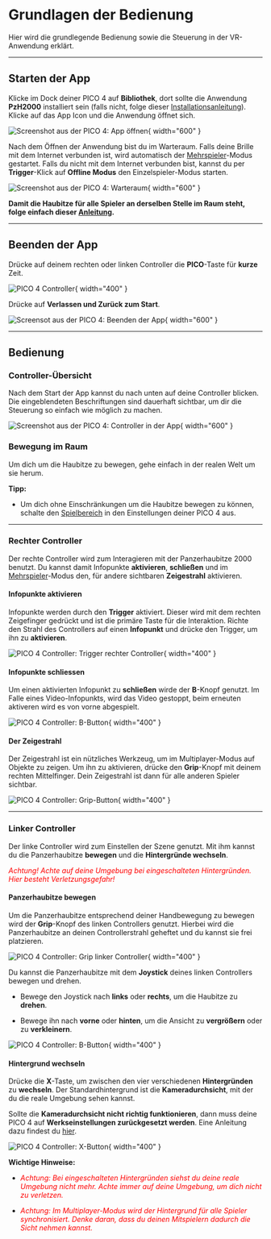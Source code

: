 # Grundlagen der Bedienung

Hier wird die grundlegende Bedienung sowie die Steuerung in der VR-Anwendung erklärt.

---

## Starten der App

Klicke im Dock deiner PICO 4 auf **Bibliothek**, dort sollte die Anwendung **PzH2000** installiert sein (falls nicht, folge dieser [Installationsanleitung](./installation.md)). Klicke auf das App Icon und die Anwendung öffnet sich.

![Screenshot aus der PICO 4: App öffnen](../assets/images/oeffnen.jpeg){ width="600" }

Nach dem Öffnen der Anwendung bist du im Warteraum. Falls deine Brille mit dem Internet verbunden ist, wird automatisch der [Mehrspieler](multiplayer.md)-Modus gestartet. Falls du nicht mit dem Internet verbunden bist, kannst du per **Trigger**-Klick auf **Offline Modus** den Einzelspieler-Modus starten.

![Screenshot aus der PICO 4: Warteraum](../assets/images/joinroom.jpeg){ width="600" }

**Damit die Haubitze für alle Spieler an derselben Stelle im Raum steht, folge einfach dieser [Anleitung](./konfiguration.md#bildschirm-zentrieren).**

---

## Beenden der App

Drücke auf deinem rechten oder linken Controller die **PICO**-Taste für **kurze** Zeit.

![PICO 4 Controller](../assets/images/pico-button.png){ width="400" }

Drücke auf **Verlassen und Zurück zum Start**.

![Screensot aus der PICO 4: Beenden der App](../assets/images/beenden.jpeg){ width="600" }

---

## Bedienung

### Controller-Übersicht
Nach dem Start der App kannst du nach unten auf deine Controller blicken. Die eingeblendeten Beschriftungen sind dauerhaft sichtbar, um dir die Steuerung so einfach wie möglich zu machen.

![Screenshot aus der PICO 4: Controller in der App](../assets/images/controller.jpeg){ width="600" }

### Bewegung im Raum
Um dich um die Haubitze zu bewegen, gehe einfach in der realen Welt um sie herum.

**Tipp:**

* Um dich ohne Einschränkungen um die Haubitze bewegen zu können, schalte den [Spielbereich](./konfiguration.md#spielbereich-deaktivieren) in den Einstellungen deiner PICO 4 aus.

---

### Rechter Controller

Der rechte Controller wird zum Interagieren mit der Panzerhaubitze 2000 benutzt. Du kannst damit Infopunkte **aktivieren**, **schließen** und im [Mehrspieler](./multiplayer.md)-Modus den, für andere sichtbaren **Zeigestrahl** aktivieren.

#### Infopunkte aktivieren

Infopunkte werden durch den **Trigger** aktiviert. Dieser wird mit dem rechten Zeigefinger gedrückt und ist die primäre Taste für die Interaktion. Richte den Strahl des Controllers auf einen **Infopunkt** und drücke den Trigger, um ihn zu **aktivieren**.

![PICO 4 Controller: Trigger rechter Controller](../assets/images/trigger.png){ width="400" }

#### Infopunkte schliessen

Um einen aktivierten Infopunkt zu **schließen** wirde der **B**-Knopf genutzt. Im Falle eines Video-Infopunkts, wird das Video gestoppt, beim erneuten aktiveren wird es von vorne abgespielt.

![PICO 4 Controller: B-Button](../assets/images/b-button.png){ width="400" }

#### Der Zeigestrahl

Der Zeigestrahl ist ein nützliches Werkzeug, um im Multiplayer-Modus auf Objekte zu zeigen. Um ihn zu aktivieren, drücke den **Grip**-Knopf mit deinem rechten Mittelfinger. Dein Zeigestrahl ist dann für alle anderen Spieler sichtbar.

![PICO 4 Controller: Grip-Button](../assets/images/grip-button.png){ width="400" }

---

### Linker Controller

Der linke Controller wird zum Einstellen der Szene genutzt. Mit ihm kannst du die Panzerhaubitze **bewegen** und die **Hintergründe wechseln**. 

*<span style= "color:red;">Achtung! Achte auf deine Umgebung bei eingeschalteten Hintergründen. Hier besteht Verletzungsgefahr!</span>*

#### Panzerhaubitze bewegen

Um die Panzerhaubitze entsprechend deiner Handbewegung zu bewegen wird der **Grip**-Knopf des linken Controllers genutzt. Hierbei wird die Panzerhaubitze an deinen Controllerstrahl geheftet und du kannst sie frei platzieren.

![PICO 4 Controller: Grip linker Controller](../assets/images/grip-button-left.png){ width="400" }

Du kannst die Panzerhaubitze mit dem **Joystick** deines linken Controllers bewegen und drehen.

* Bewege den Joystick nach **links** oder **rechts**, um die Haubitze zu **drehen**.

* Bewege ihn nach **vorne** oder **hinten**, um die Ansicht zu **vergrößern** oder zu **verkleinern**.

![PICO 4 Controller: B-Button](../assets/images/joystick.png){ width="400" }

#### Hintergrund wechseln

Drücke die **X**-Taste, um zwischen den vier verschiedenen **Hintergründen** zu **wechseln**. Der Standardhintergrund ist die **Kameradurchsicht**, mit der du die reale Umgebung sehen kannst.

Sollte die **Kameradurchsicht nicht richtig funktionieren**, dann muss deine PICO 4 auf **Werkseinstellungen zurückgesetzt werden**. Eine Anleitung dazu findest du [hier](./konfiguration.md#auf-werkseinstellungen-zuruecksetzen).

![PICO 4 Controller: X-Button](../assets/images/x-button.png){ width="400" }

**Wichtige Hinweise:**

* <span style= "color:red;"> *Achtung: Bei eingeschalteten Hintergründen siehst du deine reale Umgebung nicht mehr. Achte immer auf deine Umgebung, um dich nicht zu verletzen.*</span>

* <span style= "color:red;"> *Achtung: Im Multiplayer-Modus wird der Hintergrund für alle Spieler synchronisiert. Denke daran, dass du deinen Mitspielern dadurch die Sicht nehmen kannst.* </span>


